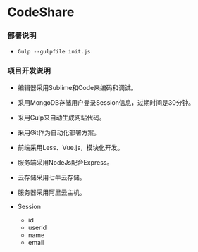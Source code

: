 # CodeShare

### 部署说明

- `Gulp --gulpfile init.js`

### 项目开发说明

- 编辑器采用Sublime和Code来编码和调试。
- 采用MongoDB存储用户登录Session信息，过期时间是30分钟。
- 采用Gulp来自动生成网站代码。
- 采用Git作为自动化部署方案。
- 前端采用Less、Vue.js，模块化开发。
- 服务端采用NodeJs配合Express。
- 云存储采用七牛云存储。
- 服务器采用阿里云主机。

- Session
	- id
	- userid
	- name
	- email

